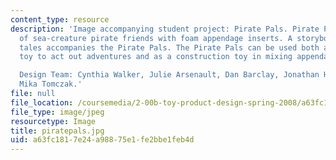 ```yaml
---
content_type: resource
description: 'Image accompanying student project: Pirate Pals. Pirate Pals are a collection
  of sea-creature pirate friends with foam appendage inserts. A storybook of adventure
  tales accompanies the Pirate Pals. The Pirate Pals can be used both as a fantasy
  toy to act out adventures and as a construction toy in mixing appendages.

  Design Team: Cynthia Walker, Julie Arsenault, Dan Barclay, Jonathan Hsieh and advisor
  Mika Tomczak.'
file: null
file_location: /coursemedia/2-00b-toy-product-design-spring-2008/a63fc1817e24a98875e1fe2bbe1feb4d_piratepals.jpg
file_type: image/jpeg
resourcetype: Image
title: piratepals.jpg
uid: a63fc181-7e24-a988-75e1-fe2bbe1feb4d
---
```

